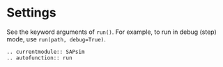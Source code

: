 # Settings

See the keyword arguments of `run()`.
For example, to run in debug (step) mode, use `run(path, debug=True)`.

```{eval-rst}
.. currentmodule:: SAPsim
.. autofunction:: run
```

